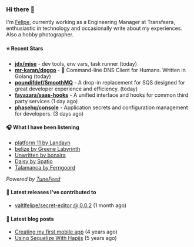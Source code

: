 ### Hi there 👋

I'm [Felipe](https://felipevm.com), currently working as a Engineering Manager at Transfeera, enthusiastic in technology and occasionally write about my experiences. Also a hobby photographer.

#### ⭐ Recent Stars
- **[jdx/mise](https://github.com/jdx/mise)** - dev tools, env vars, task runner (today)
- **[mr-karan/doggo](https://github.com/mr-karan/doggo)** - :dog: Command-line DNS Client for Humans. Written in Golang (today)
- **[poundifdef/SmoothMQ](https://github.com/poundifdef/SmoothMQ)** - A drop-in replacement for SQS designed for great developer experience and efficiency.  (today)
- **[fayazara/saas-hooks](https://github.com/fayazara/saas-hooks)** - A unified interface and hooks for common third party services (1 day ago)
- **[phasehq/console](https://github.com/phasehq/console)** - Application secrets and configuration management for developers. (3 days ago)

#### 🎧 What I have been listening
- [platform 11 by Landayn](https://open.spotify.com/track/6H42CMBnrLd36AfjdbD9UH)
- [belize by Greene Labyrinth](https://open.spotify.com/track/0P6FeyjuEGafG0cgk8TmVF)
- [Unwritten by bonaira](https://open.spotify.com/track/3EO6dbGQzzO3nsHDGGnMjD)
- [Daisy by Spatio](https://open.spotify.com/track/6TG9qxk7w9ACJSTeBWajvt)
- [Talamanca by Ferngoord](https://open.spotify.com/track/412qLSn3VTrm6bzHH1x2E8)

_Powered by [TuneFeed](https://tunefeed.app?ref=valtlfelipe-gh-profile)_ 

#### 🚀 Latest releases I've contributed to


- [valtlfelipe/secret-editor @ 0.0.2](https://github.com/valtlfelipe/secret-editor/releases/tag/0.0.2) (1 month ago)

#### 📄 Latest blog posts
- [Creating my first mobile app](https://felipevm.com/posts/creating-my-first-mobile-app/) (4 years ago)
- [Using Sequelize With Hapijs](https://felipevm.com/posts/using-sequelize-with-hapijs/) (5 years ago)
